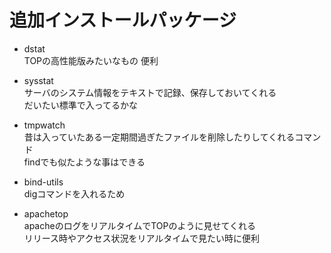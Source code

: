 # 追加インストールパッケージ

* dstat  
  TOPの高性能版みたいなもの 便利  

* sysstat  
  サーバのシステム情報をテキストで記録、保存しておいてくれる  
  だいたい標準で入ってるかな  

* tmpwatch  
  昔は入っていたある一定期間過ぎたファイルを削除したりしてくれるコマンド  
  findでも似たような事はできる  

* bind-utils  
  digコマンドを入れるため  

* apachetop  
  apacheのログをリアルタイムでTOPのように見せてくれる  
  リリース時やアクセス状況をリアルタイムで見たい時に便利  
